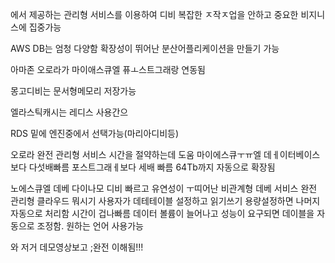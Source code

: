 에서 제공하는 관리형 서비스를 이용하여 디비 복잡한 ㅈ작ㅈ업을 안하고 중요한 비지니스에 집중가능

AWS DB는 엄청 다양함
확장성이 뛰어난 분산어플리케이션을 만들기 가능

아마존 오로라가 마이애스큐엘 퓨ㅗ스트그래랑 연동됨

몽고디비는 문서형메모리 저장가능

엘라스틱캐시는 레디스 사용간으

RDS
밑에 엔진중에서 선택가능(마리아디비등)

오로라
완전 관리형 서비스
시간을 절약하는데 도움
마이에스큐ㅜㅠ엘 데ㅔ이터베이스보다 다섯배빠름
포스트그래ㅔ보다 세배 빠름
64Tb까지 자동으로 확장됨

노에스큐엘 데베 다이나모 디비
빠르고 유연성이 ㅜ띠어난 비관계형 데베 서비스
완전 관리형 클라우드 뭐시기
사용자가 데테테이블 설정하고 읽기쓰기 용량설정하면 나머지 자동으로 처리함
시간이 겁나빠름
데이터 볼륨이 늘어나고 성능이 요구되면 데이블을 자동으로 조정함.
원하는 언어 사용가능

와 저거 데모영상보고 ;완전 이해됨!!!